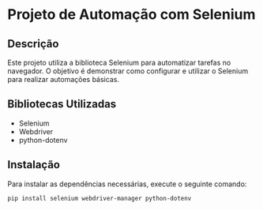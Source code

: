 # Projeto de Automação com Selenium

## Descrição
Este projeto utiliza a biblioteca Selenium para automatizar tarefas no navegador. O objetivo é demonstrar como configurar e utilizar o Selenium para realizar automações básicas.

## Bibliotecas Utilizadas
- Selenium
- Webdriver
- python-dotenv

## Instalação
Para instalar as dependências necessárias, execute o seguinte comando:

```sh
pip install selenium webdriver-manager python-dotenv
